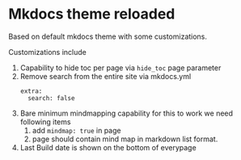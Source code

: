 # Mkdocs theme reloaded

Based on default mkdocs theme with some customizations.

Customizations include

1. Capability to hide toc per page via ```hide_toc``` page parameter
1. Remove search from the entire site via mkdocs.yml
    ```
    extra:
      search: false
    ``` 
1. Bare minimum mindmapping capability
    for this to work we need following items
    1. add ```mindmap: true``` in page
    1. page should contain mind map in markdown list format.
1. Last Build date is shown on the bottom of everypage
